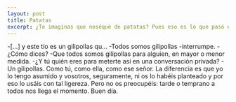 ```yaml
---
layout: post
title: Patatas
excerpt: ¿Te imaginas que noséqué de patatas? Pues eso es lo que pasó en este relato
---
```


-[...] y este tío es un gilipollas qu...
-Todos somos gilipollas -interrumpe.
-¿Cómo dices?
-Que todos somos gilipollas para alguien, en mayor o menor medida.
-¿Y tú quién eres para meterte así en una conversación privada?
-Un gilipollas. Como tú, como ella, como ese señor. La diferencia es que yo lo tengo asumido y vosotros, seguramente, ni os lo habéis planteado y por eso lo usáis con tal ligereza. Pero no os preocupéis: tarde o temprano a todos nos llega el momento. Buen día.
